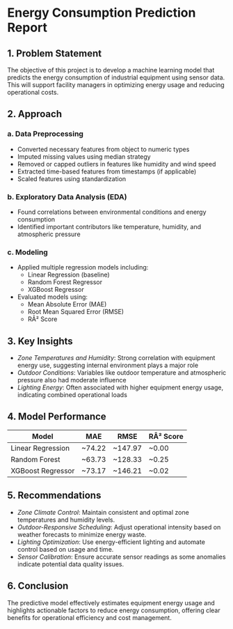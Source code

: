 # Energy Consumption Prediction Report

## 1. Problem Statement
The objective of this project is to develop a machine learning model that predicts the energy consumption of industrial equipment using sensor data. This will support facility managers in optimizing energy usage and reducing operational costs.

## 2. Approach

### a. Data Preprocessing
- Converted necessary features from object to numeric types
- Imputed missing values using median strategy
- Removed or capped outliers in features like humidity and wind speed
- Extracted time-based features from timestamps (if applicable)
- Scaled features using standardization

### b. Exploratory Data Analysis (EDA)
- Found correlations between environmental conditions and energy consumption
- Identified important contributors like temperature, humidity, and atmospheric pressure

### c. Modeling
- Applied multiple regression models including:
  - Linear Regression (baseline)
  - Random Forest Regressor
  - XGBoost Regressor
- Evaluated models using:
  - Mean Absolute Error (MAE)
  - Root Mean Squared Error (RMSE)
  - RÂ² Score

## 3. Key Insights

- *Zone Temperatures and Humidity*: Strong correlation with equipment energy use, suggesting internal environment plays a major role
- *Outdoor Conditions*: Variables like outdoor temperature and atmospheric pressure also had moderate influence
- *Lighting Energy*: Often associated with higher equipment energy usage, indicating combined operational loads

## 4. Model Performance

| Model               | MAE    | RMSE   | RÂ² Score |
|--------------------|---------|---------|----------|
| Linear Regression  | ~74.22  | ~147.97 | ~0.00    |
| Random Forest      | ~63.73  | ~128.33 | ~0.25    |
| XGBoost Regressor  | ~73.17  | ~146.21 | ~0.02    |


## 5. Recommendations

- *Zone Climate Control*: Maintain consistent and optimal zone temperatures and humidity levels.
- *Outdoor-Responsive Scheduling*: Adjust operational intensity based on weather forecasts to minimize energy waste.
- *Lighting Optimization*: Use energy-efficient lighting and automate control based on usage and time.
- *Sensor Calibration*: Ensure accurate sensor readings as some anomalies indicate potential data quality issues.

## 6. Conclusion
The predictive model effectively estimates equipment energy usage and highlights actionable factors to reduce energy consumption, offering clear benefits for operational efficiency and cost management.
